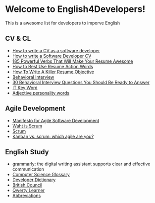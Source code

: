 # Welcome to English4Developers!

This is a awesome list for developers to imporve English


## CV & CL

 - [How to write a CV as a software developer](https://learnitmyway.medium.com/how-to-write-a-cv-as-a-software-developer-8841a79f8458)
 - [How to write a Software Developer CV](https://www.wearedevelopers.com/magazine/quick-guide-how-to-write-a-software-developer-cv)
 - [185 Powerful Verbs That Will Make Your Resume Awesome](https://www.themuse.com/advice/185-powerful-verbs-that-will-make-your-resume-awesome)
 - [How to Best Use Resume Action Words](https://business.tutsplus.com/articles/resume-action-words-and-powerful-verbs--cms-28829)
 - [How To Write A Killer Resume Objective](https://theinterviewguys.com/objective-for-resume/)
 - [Behavioral Interview](https://www.grammarly.com/blog/behavioral-interview-questions-and-answers/)
 - [30 Behavioral Interview Questions You Should Be Ready to Answer](https://www.themuse.com/advice/30-behavioral-interview-questions-you-should-be-ready-to-answer)
 - [IT Key Word](https://wmich.edu/sites/default/files/attachments/u86/2013/IT%20Keywords.pdf)
 - [Adjective personality words](https://www.monster.ca/career-advice/article/50-personality-traits-for-the-workplace-canada)


## Agile Development

 - [Manifesto for Agile Software Development](http://www.scrummanifesto.org/)
 - [Waht is Scrum](https://www.scrum.org/resources/what-is-scrum)
 - [Scrum](https://www.atlassian.com/agile/scrum)
 - [Kanban vs. scrum: which agile are you?](https://www.atlassian.com/agile/kanban/kanban-vs-scrum)


## English Study

- [grammarly](https://www.grammarly.com/): the digital writing assistant supports clear and effective communication
- [Computer Science Glossary](https://github.com/JuanitoFatas/Computer-Science-Glossary/blob/master/dict.textile)
- [Developer Dictionary](https://github.com/dephraiim/awesome-developer-dictionary)
- [British Council](https://learnenglish.britishcouncil.org/)
- [Qwerty Learner](https://kaiyiwing.github.io/qwerty-learner/)
- [Abbreviations](abbreviations.md)
